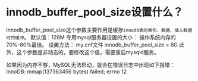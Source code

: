 # innodb_buffer_pool_size设置什么？

innodb_buffer_pool_size这个参数主要作用是缓存`innodb表的索引、数据、插入数据时的缓冲`。
默认值：128M
专用mysql服务器设置的大小： 操作系统内存的70%-80%最佳。
设置方法：
my.cnf文件
innodb_buffer_pool_size = 6G
此外，这个参数是非动态的，要修改这个值，需要重启mysqld服务。

如果因为内存不够，MySQL无法启动，就会在错误日志中出现如下报错：
InnoDB: mmap(137363456 bytes) failed; errno 12